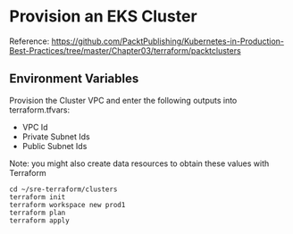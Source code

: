 # Provision an EKS Cluster
Reference: https://github.com/PacktPublishing/Kubernetes-in-Production-Best-Practices/tree/master/Chapter03/terraform/packtclusters

## Environment Variables
Provision the Cluster VPC and enter the following outputs into terraform.tfvars:
- VPC Id
- Private Subnet Ids
- Public Subnet Ids

Note: you might also create data resources to obtain these values with Terraform

```
cd ~/sre-terraform/clusters
terraform init
terraform workspace new prod1
terraform plan
terraform apply
```
